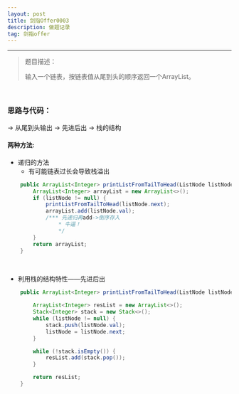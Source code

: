 ```yaml
---
layout: post
title: 剑指Offer0003
description: 做题记录
tag: 剑指offer
---
```


---



>  题目描述：
>
> 输入一个链表，按链表值从尾到头的顺序返回一个ArrayList。

<br>

### 思路与代码：

-> 从尾到头输出 -> 先进后出 -> 栈的结构

#### 两种方法:

* 递归的方法     
  * 有可能链表过长会导致栈溢出

```java
    public ArrayList<Integer> printListFromTailToHead(ListNode listNode) {
        ArrayList<Integer> arrayList = new ArrayList<>();    
        if (listNode != null) {        
            printListFromTailToHead(listNode.next);       
            arrayList.add(listNode.val);        
            /*** 先递归再add->倒序存入         
                * 牛逼！         
                */    
        }    
        return arrayList;
    }
```
<br>

* 利用栈的结构特性——先进后出

```java
    public ArrayList<Integer> printListFromTailToHead(ListNode listNode) {

        ArrayList<Integer> resList = new ArrayList<>();
        Stack<Integer> stack = new Stack<>();
        while (listNode != null) {
            stack.push(listNode.val);
            listNode = listNode.next;
        }

        while (!stack.isEmpty()) {
            resList.add(stack.pop());
        }

        return resList;
    }
```